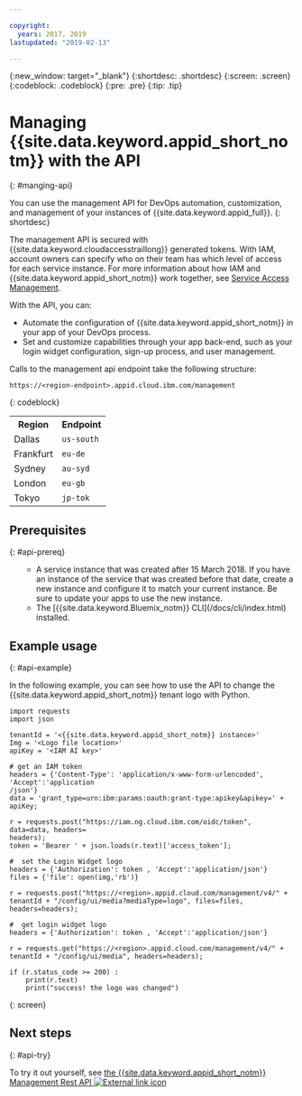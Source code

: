 ```yaml
---

copyright:
  years: 2017, 2019
lastupdated: "2019-02-13"

---
```


{:new_window: target="_blank"}
{:shortdesc: .shortdesc}
{:screen: .screen}
{:codeblock: .codeblock}
{:pre: .pre}
{:tip: .tip}

# Managing {{site.data.keyword.appid_short_notm}} with the API
{: #manging-api}

You can use the management API for DevOps automation, customization, and management of your instances of {{site.data.keyword.appid_full}}.
{: shortdesc}

The management API is secured with {{site.data.keyword.cloudaccesstraillong}} generated tokens. With IAM, account owners can specify who on their team has which level of access for each service instance. For more information about how IAM and {{site.data.keyword.appid_short_notm}} work together, see [Service Access Management](/docs/services/appid/iam.html).

With the API, you can:
* Automate the configuration of {{site.data.keyword.appid_short_notm}} in your app of your DevOps process.
* Set and customize capabilities through your app back-end, such as your login widget configuration, sign-up process, and user management.


Calls to the management api endpoint take the following structure:

```
https://<region-endpoint>.appid.cloud.ibm.com/management
```
{: codeblock}


<table>
  <tr>
    <th>Region</th>
    <th>Endpoint</th>
  </tr>
  <tr>
    <td>Dallas</td>
    <td><code>us-south</code></td>
  </tr>
  <tr>
    <td>Frankfurt</td>
    <td><code>eu-de</code></td>
  </tr>
  <tr>
    <td>Sydney</td>
    <td><code>au-syd</code></td>
  </tr>
  <tr>
    <td>London</td>
    <td><code>eu-gb</code></td>
  </tr>
  <tr>
    <td>Tokyo</td>
    <td><code>jp-tok</code></td>
  </tr>
</table>



## Prerequisites
{: #api-prereq}

<ul><ul><li>A service instance that was created after 15 March 2018. If you have an instance of the service that was created before that date, create a new instance and configure it to match your current instance. Be sure to update your apps to use the new instance.</li>
<li>The [{{site.data.keyword.Bluemix_notm}} CLI](/docs/cli/index.html) installed.</li></ul></ul>

## Example usage
{: #api-example}

In the following example, you can see how to use the API to change the {{site.data.keyword.appid_short_notm}} tenant logo with Python.

```
import requests
import json

tenantId = '<{{site.data.keyword.appid_short_notm}} instance>'
Img = '<Logo file location>'
apiKey = '<IAM AI key>'

# get an IAM token
headers = {'Content-Type': 'application/x-www-form-urlencoded', 'Accept':'application
/json'}
data = 'grant_type=urn:ibm:params:oauth:grant-type:apikey&apikey=' + apiKey;

r = requests.post("https://iam.ng.cloud.ibm.com/oidc/token", data=data, headers=
headers);
token = 'Bearer ' + json.loads(r.text)['access_token'];

#  set the Login Widget logo
headers = {'Authorization': token , 'Accept':'application/json'}
files = {'file': open(img,'rb')}

r = requests.post("https://<region>.appid.cloud.com/management/v4/" + tenantId + "/config/ui/media?mediaType=logo", files=files, headers=headers);

#  get login widget logo
headers = {'Authorization': token , 'Accept':'application/json'}

r = requests.get("https://<region>.appid.cloud.com/management/v4/" + tenantId + "/config/ui/media", headers=headers);

if (r.status_code >= 200) :
    print(r.text)
    print("success! the logo was changed")
```
{: screen}


## Next steps
{: #api-try}

To try it out yourself, see <a href="https://us-south.appid.cloud.ibm.com/swagger-ui/#/" target="_blank">the {{site.data.keyword.appid_short_notm}} Management Rest API <img src="../../icons/launch-glyph.svg" alt="External link icon"></a>

